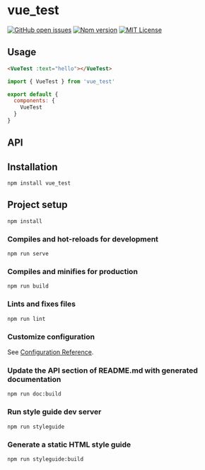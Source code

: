 
# vue_test
[![GitHub open issues](https://img.shields.io/github/issues/kuratayuto/vue_test.svg?maxAge=2592000)](https://github.com/kuratayuto/vue_test/issues)
[![Npm version](https://img.shields.io/npm/v/vue_test.svg?maxAge=2592000)](https://www.npmjs.com/package/vue_test)
[![MIT License](https://img.shields.io/github/license/kuratayuto/vue_test.svg)](https://github.com/kuratayuto/vue_test/blob/master/LICENSE)

## Usage
```HTML
<VueTest :text="hello"></VueTest>
```
```javascript
import { VueTest } from 'vue_test'

export default {
  components: {
    VueTest
  }
}
```
## API

## Installation
```
npm install vue_test
```

## Project setup
```
npm install
```

### Compiles and hot-reloads for development
```
npm run serve
```

### Compiles and minifies for production
```
npm run build
```

### Lints and fixes files
```
npm run lint
```

### Customize configuration
See [Configuration Reference](https://cli.vuejs.org/config/).

### Update the API section of README.md with generated documentation
```
npm run doc:build
```

### Run style guide dev server
```
npm run styleguide
```

### Generate a static HTML style guide
```
npm run styleguide:build
```
